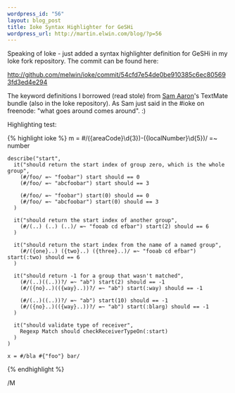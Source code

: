 ```yaml
--- 
wordpress_id: "56"
layout: blog_post
title: Ioke Syntax Highlighter for GeSHi
wordpress_url: http://martin.elwin.com/blog/?p=56
---
```

Speaking of Ioke - just added a syntax highlighter definition for GeSHi in my Ioke fork repository. The commit can be found here:

<a href="http://github.com/melwin/ioke/commit/54cfd7e54de0be910385c6ec805693fd3ed4e294">http://github.com/melwin/ioke/commit/54cfd7e54de0be910385c6ec805693fd3ed4e294</a>

The keyword definitions I borrowed (read stole) from <a href="http://sam.aaron.name/">Sam Aaron</a>'s TextMate bundle (also in the Ioke repository). As Sam just said in the #ioke on freenode: "what goes around comes around". :)

Highlighting test:

{% highlight ioke %}
    m = #/({areaCode}\d{3})-({localNumber}\d{5})/ =~ number

    describe("start",
      it("should return the start index of group zero, which is the whole group",
        (#/foo/ =~ "foobar") start should == 0
        (#/foo/ =~ "abcfoobar") start should == 3

        (#/foo/ =~ "foobar") start(0) should == 0
        (#/foo/ =~ "abcfoobar") start(0) should == 3
      )

      it("should return the start index of another group",
        (#/(..) (..) (..)/ =~ "fooab cd efbar") start(2) should == 6
      )

      it("should return the start index from the name of a named group",
        (#/({one}..) ({two}..) ({three}..)/ =~ "fooab cd efbar") start(:two) should == 6
      )

      it("should return -1 for a group that wasn't matched",
        (#/(..)((..))?/ =~ "ab") start(2) should == -1
        (#/({no}..)(({way}..))?/ =~ "ab") start(:way) should == -1

        (#/(..)((..))?/ =~ "ab") start(10) should == -1
        (#/({no}..)(({way}..))?/ =~ "ab") start(:blarg) should == -1
      )

      it("should validate type of receiver",
        Regexp Match should checkReceiverTypeOn(:start)
      )
    )
    
    x = #/bla #{"foo"} bar/ 
{% endhighlight %}

/M
